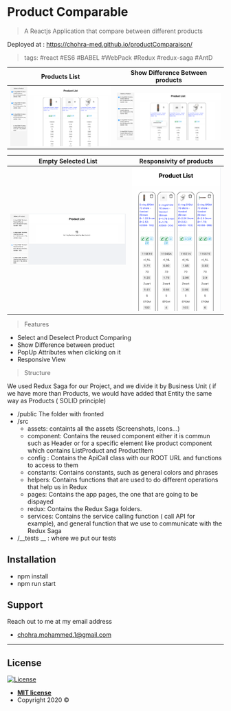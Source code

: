 # Product Comparable

> A Reactjs Application that compare between different products

Deployed at : https://chohra-med.github.io/productComparaison/ 

> tags: #react #ES6 #BABEL #WebPack #Redux #redux-saga #AntD
>
Products List         |  Show Difference Between products
:-------------------------:|:-------------------------:
![](src/assets/ScreenShots/1.png)  | ![](src/assets/ScreenShots/2.png)

Empty Selected List          |  Responsivity of products
:-------------------------:|:-------------------------:
 ![](src/assets/ScreenShots/3.png)  |![](src/assets/ScreenShots/4.png)






> Features

- Select and Deselect Product Comparing
- Show Difference between product 
- PopUp Attributes when clicking on it 
- Responsive View 

> Structure 

We used Redux Saga for our Project, and we divide it by Business Unit ( if we have more than Products, 
we would have added that Entity the same way as Products ( SOLID principle)
- /public 
    The folder with fronted 
- /src
    - assets:  containts all the assets (Screenshots, Icons...)
    - component: Contains the reused component either it is commun such as Header or for a specific element like product component which contains ListProduct and ProductItem  
    - config :  Contains the ApiCall class with our ROOT URL and functions to access to them
    - constants: Contains constants, such as general colors and phrases
    - helpers: Contains functions that are used to do different operations that help us in Redux
    - pages: Contains the app pages, the one that are going to be dispayed
    - redux: Contains the Redux Saga folders.
    - services: Contains the service calling function ( call API for example), and general function that we use to communicate with the Redux Saga
- /__tests __ : where we put our tests
    


## Installation

- npm install
- npm run start


## Support

Reach out to me at my email address

-  chohra.mohammed.1@gmail.com

---


## License

[![License](http://img.shields.io/:license-mit-blue.svg?style=flat-square)](http://badges.mit-license.org)

- **[MIT license](http://opensource.org/licenses/mit-license.php)**
- Copyright 2020 © 
